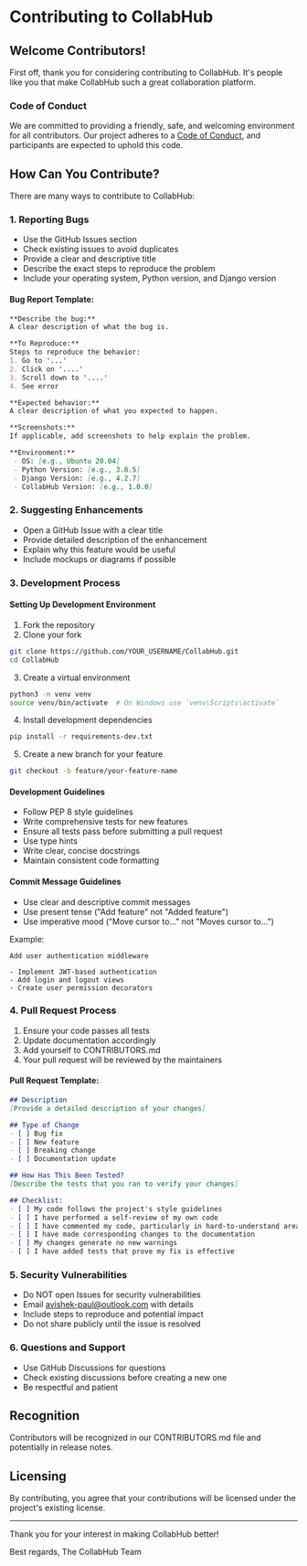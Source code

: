 # Contributing to CollabHub

## Welcome Contributors!

First off, thank you for considering contributing to CollabHub. It's people like you that make CollabHub such a great collaboration platform.

### Code of Conduct

We are committed to providing a friendly, safe, and welcoming environment for all contributors. Our project adheres to a [Code of Conduct](CODE_OF_CONDUCT.md), and participants are expected to uphold this code.

## How Can You Contribute?

There are many ways to contribute to CollabHub:

### 1. Reporting Bugs
- Use the GitHub Issues section
- Check existing issues to avoid duplicates
- Provide a clear and descriptive title
- Describe the exact steps to reproduce the problem
- Include your operating system, Python version, and Django version

#### Bug Report Template:
```markdown
**Describe the bug:**
A clear description of what the bug is.

**To Reproduce:**
Steps to reproduce the behavior:
1. Go to '...'
2. Click on '....'
3. Scroll down to '....'
4. See error

**Expected behavior:**
A clear description of what you expected to happen.

**Screenshots:**
If applicable, add screenshots to help explain the problem.

**Environment:**
 - OS: [e.g., Ubuntu 20.04]
 - Python Version: [e.g., 3.8.5]
 - Django Version: [e.g., 4.2.7]
 - CollabHub Version: [e.g., 1.0.0]
```

### 2. Suggesting Enhancements
- Open a GitHub Issue with a clear title
- Provide detailed description of the enhancement
- Explain why this feature would be useful
- Include mockups or diagrams if possible

### 3. Development Process

#### Setting Up Development Environment
1. Fork the repository
2. Clone your fork
```bash
git clone https://github.com/YOUR_USERNAME/CollabHub.git
cd CollabHub
```

3. Create a virtual environment
```bash
python3 -m venv venv
source venv/bin/activate  # On Windows use `venv\Scripts\activate`
```

4. Install development dependencies
```bash
pip install -r requirements-dev.txt
```

5. Create a new branch for your feature
```bash
git checkout -b feature/your-feature-name
```

#### Development Guidelines
- Follow PEP 8 style guidelines
- Write comprehensive tests for new features
- Ensure all tests pass before submitting a pull request
- Use type hints
- Write clear, concise docstrings
- Maintain consistent code formatting

#### Commit Message Guidelines
- Use clear and descriptive commit messages
- Use present tense ("Add feature" not "Added feature")
- Use imperative mood ("Move cursor to..." not "Moves cursor to...")

Example:
```
Add user authentication middleware

- Implement JWT-based authentication
- Add login and logout views
- Create user permission decorators
```

### 4. Pull Request Process
1. Ensure your code passes all tests
2. Update documentation accordingly
3. Add yourself to CONTRIBUTORS.md
4. Your pull request will be reviewed by the maintainers

#### Pull Request Template:
```markdown
## Description
[Provide a detailed description of your changes]

## Type of Change
- [ ] Bug fix
- [ ] New feature
- [ ] Breaking change
- [ ] Documentation update

## How Has This Been Tested?
[Describe the tests that you ran to verify your changes]

## Checklist:
- [ ] My code follows the project's style guidelines
- [ ] I have performed a self-review of my own code
- [ ] I have commented my code, particularly in hard-to-understand areas
- [ ] I have made corresponding changes to the documentation
- [ ] My changes generate no new warnings
- [ ] I have added tests that prove my fix is effective
```

### 5. Security Vulnerabilities
- Do NOT open Issues for security vulnerabilities
- Email avishek-paul@outlook.com with details
- Include steps to reproduce and potential impact
- Do not share publicly until the issue is resolved

### 6. Questions and Support
- Use GitHub Discussions for questions
- Check existing discussions before creating a new one
- Be respectful and patient

## Recognition
Contributors will be recognized in our CONTRIBUTORS.md file and potentially in release notes.

## Licensing
By contributing, you agree that your contributions will be licensed under the project's existing license.

---

Thank you for your interest in making CollabHub better! 

Best regards,
The CollabHub Team
